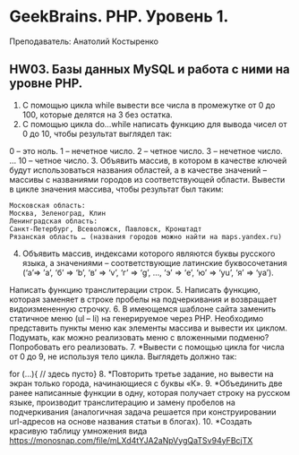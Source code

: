 # GeekBrains. PHP. Уровень 1.

Преподаватель: Анатолий Костыренко

## HW03. Базы данных MySQL и работа с ними на уровне PHP.

1. С помощью цикла while вывести все числа в промежутке от 0 до 100, которые делятся на 3 без остатка.
2. С помощью цикла do…while написать функцию для вывода чисел от 0 до 10, чтобы результат выглядел так:

0 – это ноль.
1 – нечетное число.
2 – четное число.
3 – нечетное число.
…
10 – четное число.
3. Объявить массив, в котором в качестве ключей будут использоваться названия областей, а в качестве значений – массивы с названиями городов из соответствующей области. Вывести в цикле значения массива, чтобы результат был таким:

    Московская область:
    Москва, Зеленоград, Клин
    Ленинградская область:
    Санкт-Петербург, Всеволожск, Павловск, Кронштадт
    Рязанская область … (названия городов можно найти на maps.yandex.ru)

4. Объявить массив, индексами которого являются буквы русского языка, а значениями – соответствующие латинские буквосочетания (‘а’=> ’a’, ‘б’ => ‘b’, ‘в’ => ‘v’, ‘г’ => ‘g’, …, ‘э’ => ‘e’, ‘ю’ => ‘yu’, ‘я’ => ‘ya’).

Написать функцию транслитерации строк.
5. Написать функцию, которая заменяет в строке пробелы на подчеркивания и возвращает видоизмененную строчку.
6. В имеющемся шаблоне сайта заменить статичное меню (ul – li) на генерируемое через PHP. Необходимо представить пункты меню как элементы массива и вывести их циклом. Подумать, как можно реализовать меню с вложенными подменю? Попробовать его реализовать.
7. *Вывести с помощью цикла for числа от 0 до 9, не используя тело цикла. Выглядеть должно так:

for (…){ // здесь пусто}
8. *Повторить третье задание, но вывести на экран только города, начинающиеся с буквы «К».
9. *Объединить две ранее написанные функции в одну, которая получает строку на русском языке, производит транслитерацию и замену пробелов на подчеркивания (аналогичная задача решается при конструировании url-адресов на основе названия статьи в блогах).
10. *Создать красивую таблицу умножения вида https://monosnap.com/file/mLXd4tYJA2aNpVygQaTSv94yFBcjTX
